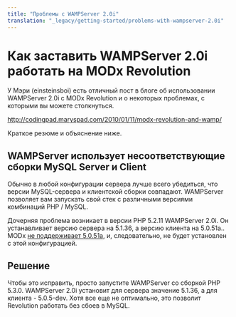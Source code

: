 ```yaml
---
title: "Проблемы с WAMPServer 2.0i"
translation: "_legacy/getting-started/problems-with-wampserver-2.0i"
---
```


# Как заставить WAMPServer 2.0i работать на MODx Revolution

У Мэри (einsteinsboi) есть отличный пост в блоге об использовании WAMPServer 2.0i с MODx Revolution и о некоторых проблемах, с которыми вы можете столкнуться.

<http://codingpad.maryspad.com/2010/01/11/modx-revolution-and-wamp/>

Краткое резюме и объяснение ниже.

## WAMPServer использует несоответствующие сборки MySQL Server и Client

Обычно в любой конфигурации сервера лучше всего убедиться, что версии MySQL-сервера и клиентской сборки совпадают. WAMPServer позволяет вам запускать свой стек с различными версиями комбинаций PHP / MySQL.

Дочерняя проблема возникает в версии PHP 5.2.11 WAMPServer 2.0i. Он устанавливает версию сервера на 5.1.36, а версию клиента на 5.0.51a.. MODx [не поддерживает 5.0.51a](getting-started/installation/troubleshooting/mysql-5.0.51 "MySQL 5.0.51 Проблемы"), и, следовательно, не будет установлен с этой конфигурацией.

## Решение

Чтобы это исправить, просто запустите WAMPServer со сборкой PHP 5.3.0. WAMPServer 2.0i установит для сервера значение 5.1.36, а для клиента - 5.0.5-dev. Хотя все еще не оптимально, это позволит Revolution работать без сбоев в MySQL.